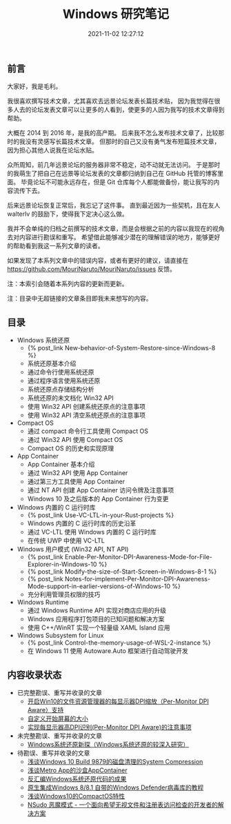 ﻿---
title: Windows 研究笔记
date: 2021-11-02 12:27:12
categories:
- [技术, Windows, Windows 研究笔记]
tags:
- 技术
- Windows
- Windows 研究笔记
---

## 前言

大家好，我是毛利。

我很喜欢撰写技术文章，尤其喜欢去远景论坛发表长篇技术贴，
因为我觉得在很多人去的论坛发表文章可以让更多的人看到，使更多的人因为我写的技术文章得到帮助。

大概在 2014 到 2016 年，是我的高产期。
后来我不怎么发布技术文章了，比较那时的我没有灵感写长篇技术文章。
但那时的自己又没有勇气发布短篇技术文章，因为担心其他人说我在论坛水贴。

众所周知，前几年远景论坛的服务器非常不稳定，动不动就无法访问。
于是那时的我萌生了把自己在远景等论坛发表的文章都归纳到自己在 GitHub 托管的博客里面。
毕竟论坛不可能永远存在，但是 Git 仓库每个人都能做备份，能让我写的内容流传下去。

后来远景论坛恢复正常后，我忘记了这件事。
直到最近因为一些契机，且在友人 walterlv 的鼓励下，使得我下定决心这么做。

我并不会单纯的归档之前撰写的技术文章，而是会根据之前的内容以我现在的视角去对内容进行勘误和重写。
希望借此能够减少潜在的理解错误的地方，能够更好的帮助看到我这一系列文章的读者。

如果发现了本系列文章中的错误内容，或者有更好的建议，请直接在
https://github.com/MouriNaruto/MouriNaruto/issues 反馈。

注：本索引会随着本系列内容的更新而更新。

注：目录中无超链接的文章条目即我未来想写的内容。

## 目录

- Windows 系统还原
  - {% post_link New-behavior-of-System-Restore-since-Windows-8 %}
  - 系统还原基本介绍
  - 通过命令行使用系统还原
  - 通过程序语言使用系统还原
  - 系统还原点存储结构分析
  - 系统还原的未文档化 Win32 API
  - 使用 Win32 API 创建系统还原点的注意事项
  - 使用 Win32 API 清空系统还原点的注意事项
- Compact OS
  - 通过 compact 命令行工具使用 Compact OS
  - 通过 Win32 API 使用 Compact OS
  - Compact OS 的历史和实现原理
- App Container
  - App Container 基本介绍
  - 通过 Win32 API 使用 App Container
  - 通过第三方工具使用 App Container
  - 通过 NT API 创建 App Container 访问令牌及注意事项
  - Windows 10 及之后版本的 App Container 行为变更
- Windows 内置的 C 运行时库
  - {% post_link Use-VC-LTL-in-your-Rust-projects %}
  - Windows 内置的 C 运行时库的历史沿革
  - 通过 VC-LTL 使用 Windows 内置的 C 运行时库
  - 在传统 UWP 中使用 VC-LTL
- Windows 用户模式 (Win32 API, NT API)
  - {% post_link Enable-Per-Monitor-DPI-Awareness-Mode-for-File-Explorer-in-Windows-10 %}
  - {% post_link Modify-the-size-of-Start-Screen-in-Windows-8-1 %}
  - {% post_link Notes-for-implement-Per-Monitor-DPI-Awareness-Mode-support-in-earlier-versions-of-Windows-10 %} 
  - 充分利用管理员权限的技巧
- Windows Runtime
  - 通过 Windows Runtime API 实现对商店应用的升级
  - Windows 应用程序打包项目的已知问题和解决方案
  - 使用 C++/WinRT 实现一个轻量级 XAML Island 应用
- Windows Subsystem for Linux
  - {% post_link Control-the-memory-usage-of-WSL-2-instance %}
  - 在 Windows 11 使用 Autoware.Auto 框架进行自动驾驶开发

## 内容收录状态

- 已完整勘误、重写并收录的文章
  - [开启Win10的文件资源管理器的每显示器DPI缩放（Per-Monitor DPI Aware）支持](https://www.52pojie.cn/thread-506556-1-1.html)
  - [自定义开始屏幕的大小](http://bbs.pcbeta.com/viewthread-1524688-1-1.html)
  - [实现每显示器高DPI识别(Per-Monitor DPI Aware)的注意事项](https://www.52pojie.cn/thread-512713-1-1.html)
- 未完整勘误、重写并收录的文章
  - [Windows系统还原新探（Windows系统还原的较深入研究）](https://bbs.pcbeta.com/viewthread-1507617-1-1.html)
- 待勘误、重写并收录的文章
  - [浅谈Windows 10 Build 9879的磁盘清理的System Compression](http://bbs.pcbeta.com/viewthread-1567726-1-1.html)
  - [浅谈Metro App的沙盒AppContainer](http://bbs.pcbeta.com/viewthread-1611980-1-1.html)
  - [反汇编Windows系统还原代码的成果](http://bbs.pcbeta.com/viewthread-1535789-1-1.html)
  - [原生集成Windows 8/8.1 自带的Windows Defender病毒库的教程](http://bbs.pcbeta.com/viewthread-1519551-1-1.html)
  - [浅谈Windows10的CompactOS特性](https://www.52pojie.cn/thread-528806-1-1.html)
  - [NSudo 恶魔模式 - 一个面向希望无视文件和注册表访问检查的开发者的解决方案](https://bbs.pediy.com/thread-257345.htm)
